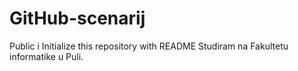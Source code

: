 # GitHub-scenarij
Public i Initialize this repository with README
Studiram na Fakultetu informatike u Puli.
